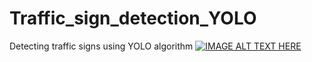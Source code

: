# Traffic_sign_detection_YOLO
Detecting traffic signs using YOLO algorithm
[![IMAGE ALT TEXT HERE](https://i.ytimg.com/vi/CvmmCx0gkes/maxresdefault.jpg)](https://drive.google.com/file/d/1nxinxEmpOO59KKDkXPgXayNqtq88a_ym/view)
